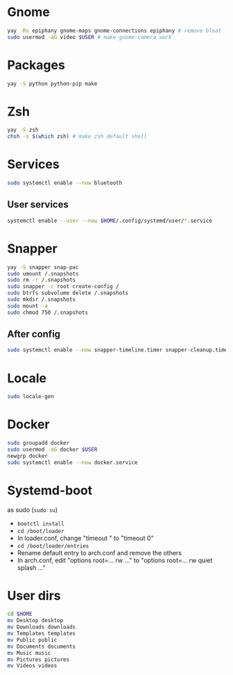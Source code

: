 # Gnome

```sh
yay -Rs epiphany gnome-maps gnome-connections epiphany # remove bloat
sudo usermod -aG video $USER # make gnome-camera work
```

# Packages

```sh
yay -S python python-pip make
```

# Zsh

```sh
yay -S zsh
chsh -s $(which zsh) # make zsh default shell
```

# Services

```sh
sudo systemctl enable --now bluetooth
```

## User services

```sh
systemctl enable --user --now $HOME/.config/systemd/user/*.service
```

# Snapper

```sh
yay -S snapper snap-pac
sudo umount /.snapshots
sudo rm -r /.snapshots
sudo snapper -c root create-config /
sudo btrfs subvolume delete /.snapshots
sudo mkdir /.snapshots
sudo mount -a
sudo chmod 750 /.snapshots
```

## After config

```sh
sudo systemctl enable --now snapper-timeline.timer snapper-cleanup.timer
```

# Locale

```sh
sudo locale-gen
```

# Docker

```sh
sudo groupadd docker
sudo usermod -aG docker $USER
newgrp docker
sudo systemctl enable --now docker.service
```

# Systemd-boot

as sudo (`sudo su`)
- `bootctl install`
- `cd /boot/loader`
- In loader.conf, change "timeout <x>" to "timeout 0"
- `cd /boot/loader/entries`
- Rename default entry to arch.conf and remove the others
- In arch.conf, edit "options root=... rw ..." to "options root=... rw quiet splash ..."


# User dirs

```sh
cd $HOME
mv Desktop desktop
mv Downloads downloads
mv Templates templates
mv Public public
mv Documents documents
mv Music music
mv Pictures pictures
mv Videos videos
```
